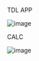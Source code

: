 TDL APP

![image](https://github.com/user-attachments/assets/decd16e5-c379-40cb-9c5c-0f6e674f7575)


CALC

![image](https://github.com/user-attachments/assets/f2c560c1-b47e-4ce0-96f3-bed2c8b81fe6)

